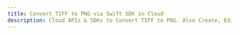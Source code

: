 ---title: Convert TIFF to PNG via Swift SDK in Clouddescription: Cloud APIs & SDKs to Convert TIFF to PNG. Also Create, Edit & Render Microsoft Word & OpenOffice documents in the Cloud.---